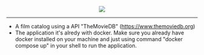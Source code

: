 <div style="text-align:center;">

![](https://uploaddeimagens.com.br/images/004/087/134/full/film_catalog.png?1667336960)

</div>

---
- A film catalog using a API "TheMovieDB" (https://www.themoviedb.org)
- The application it's alredy with docker. Make sure you already have docker installed on your machine and just using command "docker compose up" in your shell to run the application.
